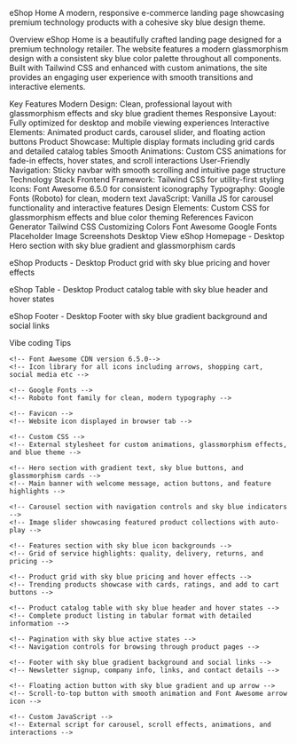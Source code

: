eShop Home
A modern, responsive e-commerce landing page showcasing premium technology products with a cohesive sky blue design theme.

Overview
eShop Home is a beautifully crafted landing page designed for a premium technology retailer. The website features a modern glassmorphism design with a consistent sky blue color palette throughout all components. Built with Tailwind CSS and enhanced with custom animations, the site provides an engaging user experience with smooth transitions and interactive elements.

Key Features
Modern Design: Clean, professional layout with glassmorphism effects and sky blue gradient themes
Responsive Layout: Fully optimized for desktop and mobile viewing experiences
Interactive Elements: Animated product cards, carousel slider, and floating action buttons
Product Showcase: Multiple display formats including grid cards and detailed catalog tables
Smooth Animations: Custom CSS animations for fade-in effects, hover states, and scroll interactions
User-Friendly Navigation: Sticky navbar with smooth scrolling and intuitive page structure
Technology Stack
Frontend Framework: Tailwind CSS for utility-first styling
Icons: Font Awesome 6.5.0 for consistent iconography
Typography: Google Fonts (Roboto) for clean, modern text
JavaScript: Vanilla JS for carousel functionality and interactive features
Design Elements: Custom CSS for glassmorphism effects and blue color theming
References
Favicon Generator
Tailwind CSS
Customizing Colors
Font Awesome
Google Fonts
Placeholder Image
Screenshots
Desktop View
eShop Homepage - Desktop Hero section with sky blue gradient and glassmorphism cards

eShop Products - Desktop Product grid with sky blue pricing and hover effects

eShop Table - Desktop Product catalog table with sky blue header and hover states

eShop Footer - Desktop Footer with sky blue gradient background and social links

Vibe coding Tips
<!DOCTYPE html>
<html lang="en">
  <head>
    <!-- Tailwind CSS CDN -->
    <!-- Main CSS framework for utility-first styling -->

    <!-- Font Awesome CDN version 6.5.0-->
    <!-- Icon library for all icons including arrows, shopping cart, social media etc -->

    <!-- Google Fonts -->
    <!-- Roboto font family for clean, modern typography -->

    <!-- Favicon -->
    <!-- Website icon displayed in browser tab -->

    <!-- Custom CSS -->
    <!-- External stylesheet for custom animations, glassmorphism effects, and blue theme -->
  </head>

  <body>
    <!-- Sky blue themed navbar with eShop branding -->
    <!-- Sticky navigation bar with gem icon, navigation links, and shopping cart badge -->

    <!-- Hero section with gradient text, sky blue buttons, and glassmorphism cards -->
    <!-- Main banner with welcome message, action buttons, and feature highlights -->

    <!-- Carousel section with navigation controls and sky blue indicators -->
    <!-- Image slider showcasing featured product collections with auto-play -->

    <!-- Features section with sky blue icon backgrounds -->
    <!-- Grid of service highlights: quality, delivery, returns, and pricing -->

    <!-- Product grid with sky blue pricing and hover effects -->
    <!-- Trending products showcase with cards, ratings, and add to cart buttons -->

    <!-- Product catalog table with sky blue header and hover states -->
    <!-- Complete product listing in tabular format with detailed information -->

    <!-- Pagination with sky blue active states -->
    <!-- Navigation controls for browsing through product pages -->

    <!-- Footer with sky blue gradient background and social links -->
    <!-- Newsletter signup, company info, links, and contact details -->

    <!-- Floating action button with sky blue gradient and up arrow -->
    <!-- Scroll-to-top button with smooth animation and Font Awesome arrow icon -->

    <!-- Custom JavaScript -->
    <!-- External script for carousel, scroll effects, animations, and interactions -->
  </body>
</html>